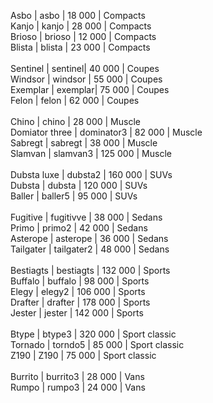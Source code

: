 Asbo | asbo | 18 000 | Compacts<br>
Kanjo | kanjo | 28 000 | Compacts<br>
Brioso | brioso | 12 000 | Compacts<br>
Blista | blista | 23 000 | Compacts<br>
<br>
Sentinel | sentinel| 40 000 | Coupes<br>
Windsor | windsor | 55 000 | Coupes<br>
Exemplar | exemplar| 75 000 | Coupes<br>
Felon | felon | 62 000 | Coupes<br>
<br>
Chino | chino | 28 000 | Muscle<br>
Domiator three | dominator3 | 82 000 | Muscle<br>
Sabregt | sabregt | 38 000 | Muscle<br>
Slamvan | slamvan3 | 125 000 | Muscle<br>
<br>
Dubsta luxe | dubsta2 | 160 000 | SUVs<br>
Dubsta | dubsta | 120 000 | SUVs<br>
Baller | baller5 | 95 000 | SUVs<br>
<br>
Fugitive | fugitivve | 38 000 | Sedans<br>
Primo | primo2 | 42 000 | Sedans<br>
Asterope | asterope | 36 000 | Sedans<br>
Tailgater | tailgater2 | 48 000 | Sedans<br>
<br>
Bestiagts | bestiagts | 132 000 | Sports<br>
Buffalo | buffalo | 98 000 | Sports<br>
Elegy | elegy2 | 106 000 | Sports<br>
Drafter | drafter | 178 000 | Sports<br>
Jester | jester | 142 000 | Sports<br>
<br>
Btype | btype3 | 320 000 | Sport classic<br>
Tornado | torndo5 | 85 000 | Sport classic<br>
Z190 | Z190 | 75 000 | Sport classic<br>
<br>
Burrito | burrito3 | 28 000 | Vans<br>
Rumpo | rumpo3 | 24 000 | Vans<br>
